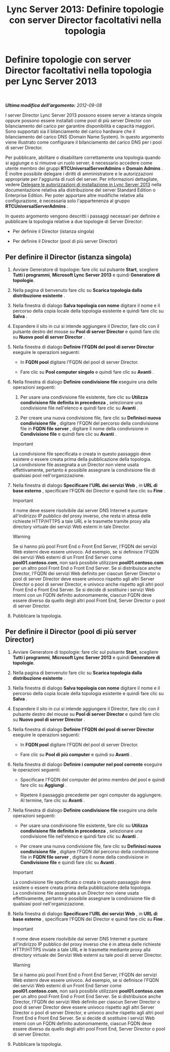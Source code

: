 ﻿---
title: 'Lync Server 2013: Definire topologie con server Director facoltativi nella topologia'
TOCTitle: Definire topologie con server Director facoltativi nella topologia
ms:assetid: 8e9a659d-23b0-401d-b296-59c7df414d49
ms:mtpsurl: https://technet.microsoft.com/it-it/library/Gg398717(v=OCS.15)
ms:contentKeyID: 49301283
ms.date: 08/24/2015
mtps_version: v=OCS.15
ms.translationtype: HT
---

# Definire topologie con server Director facoltativi nella topologia per Lync Server 2013

 

_**Ultima modifica dell'argomento:** 2012-09-08_

I server Director Lync Server 2013 possono essere server a istanza singola oppure possono essere installati come pool di più server Director con bilanciamento del carico per garantire disponibilità e capacità maggiori. Sono supportati sia il bilanciamento del carico hardware che il bilanciamento del carico DNS (Domain Name System). In questo argomento viene illustrato come configurare il bilanciamento del carico DNS per i pool di server Director.

Per pubblicare, abilitare o disabilitare correttamente una topologia quando si aggiunge o si rimuove un ruolo server, è necessario accedere come utente membro dei gruppi **RTCUniversalServerAdmins** e **Domain Admins** . È inoltre possibile delegare i diritti di amministratore e le autorizzazioni appropriate per l'aggiunta di ruoli del server. Per informazioni dettagliate, vedere [Delegare le autorizzazioni di installazione in Lync Server 2013](lync-server-2013-delegate-setup-permissions.md) nella documentazione relativa alla distribuzione del server Standard Edition o Enterprise Edition. Per poter apportare altre modifiche relative alla configurazione, è necessaria solo l'appartenenza al gruppo **RTCUniversalServerAdmins** .

In questo argomento vengono descritti i passaggi necessari per definire e pubblicare la topologia relative a due topologie di Server Director:

  - Per definire il Director (istanza singola)

  - Per definire il Director (pool di più server Director)

## Per definire il Director (istanza singola)

1.  Avviare Generatore di topologie: fare clic sul pulsante **Start**, scegliere **Tutti i programmi**, **Microsoft Lync Server 2013** e quindi **Generatore di topologie**.

2.  Nella pagina di benvenuto fare clic su **Scarica topologia dalla distribuzione esistente** .

3.  Nella finestra di dialogo **Salva topologia con nome** digitare il nome e il percorso della copia locale della topologia esistente e quindi fare clic su **Salva** .

4.  Espandere il sito in cui si intende aggiungere il Director, fare clic con il pulsante destro del mouse su **Pool di server Director** e quindi fare clic su **Nuovo pool di server Director** .

5.  Nella finestra di dialogo **Definire l'FQDN del pool di server Director** eseguire le operazioni seguenti:
    
      - In **FQDN pool** digitare l'FQDN del pool di server Director.
    
      - Fare clic su **Pool computer singolo** e quindi fare clic su **Avanti** .

6.  Nella finestra di dialogo **Definire condivisione file** eseguire una delle operazioni seguenti:
    
    1.  Per usare una condivisione file esistente, fare clic su **Utilizza condivisione file definita in precedenza** , selezionare una condivisione file nell'elenco e quindi fare clic su **Avanti** .
    
    2.  Per creare una nuova condivisione file, fare clic su **Definisci nuova condivisione file** , digitare l'FQDN del percorso della condivisione file in **FQDN file server** , digitare il nome della condivisione in **Condivisione file** e quindi fare clic su **Avanti** .
    
    > [!IMPORTANT]  
    > La condivisione file specificata o creata in questo passaggio deve esistere o essere creata prima della pubblicazione della topologia.<br />    La condivisione file assegnata a un Director non viene usata effettivamente, pertanto è possibile assegnare la condivisione file di qualsiasi pool nell'organizzazione.

7.  Nella finestra di dialogo **Specificare l'URL dei servizi Web** , in **URL di base esterno** , specificare l'FQDN dei Director e quindi fare clic su **Fine** .
    
    > [!IMPORTANT]  
    > Il nome deve essere risolvibile dai server DNS Internet e puntare all'indirizzo IP pubblico del proxy inverso, che resta in attesa delle richieste HTTP/HTTPS a tale URL e le trasmette tramite proxy alla directory virtuale dei servizi Web esterni in tale Director.    

    > [!WARNING]
    > Se si hanno più pool Front End o Front End Server, l'FQDN dei servizi Web esterni deve essere univoco. Ad esempio, se si definisce l'FQDN dei servizi Web esterni di un Front End Server come <STRONG>pool01.contoso.com</STRONG>, non sarà possibile utilizzare <STRONG>pool01.contoso.com</STRONG> per un altro pool Front End o Front End Server. Se si distribuisce anche Director, l'FQDN dei servizi Web definito per ciascun Server Director o pool di server Director deve essere univoco rispetto agli altri Server Director o pool di server Director, e univoco anche rispetto agli altri pool Front End e Front End Server. Se si decide di sostituire i servizi Web interni con un FQDN definito autonomamente, ciascun FQDN deve essere diverso da quello degli altri pool Front End, Server Director o pool di server Director.



8.  Pubblicare la topologia.

## Per definire il Director (pool di più server Director)

1.  Avviare Generatore di topologie: fare clic sul pulsante **Start**, scegliere **Tutti i programmi**, **Microsoft Lync Server 2013** e quindi **Generatore di topologie**.

2.  Nella pagina di benvenuto fare clic su **Scarica topologia dalla distribuzione esistente** .

3.  Nella finestra di dialogo **Salva topologia con nome** digitare il nome e il percorso della copia locale della topologia esistente e quindi fare clic su **Salva** .

4.  Espandere il sito in cui si intende aggiungere il Director, fare clic con il pulsante destro del mouse su **Pool di server Director** e quindi fare clic su **Nuovo pool di server Director** .

5.  Nella finestra di dialogo **Definire l'FQDN del pool di server Director** eseguire le operazioni seguenti:
    
      - In **FQDN pool** digitare l'FQDN del pool di server Director.
    
      - Fare clic su **Pool di più computer** e quindi su **Avanti** .

6.  Nella finestra di dialogo **Definire i computer nel pool corrente** eseguire le operazioni seguenti:
    
      - Specificare l'FQDN del computer del primo membro del pool e quindi fare clic su **Aggiungi** .
    
      - Ripetere il passaggio precedente per ogni computer da aggiungere. Al termine, fare clic su **Avanti** .

7.  Nella finestra di dialogo **Definire condivisione file** eseguire una delle operazioni seguenti:
    
      - Per usare una condivisione file esistente, fare clic su **Utilizza condivisione file definita in precedenza** , selezionare una condivisione file nell'elenco e quindi fare clic su **Avanti** .
    
      - Per creare una nuova condivisione file, fare clic su **Definisci nuova condivisione file** , digitare l'FQDN del percorso della condivisione file in **FQDN file server** , digitare il nome della condivisione in **Condivisione file** e quindi fare clic su **Avanti** .
    
    > [!IMPORTANT]  
    > La condivisione file specificata o creata in questo passaggio deve esistere o essere creata prima della pubblicazione della topologia.<br />    La condivisione file assegnata a un Director non viene usata effettivamente, pertanto è possibile assegnare la condivisione file di qualsiasi pool nell'organizzazione.

8.  Nella finestra di dialogo **Specificare l'URL dei servizi Web** , in **URL di base esterno** , specificare l'FQDN dei Director e quindi fare clic su **Fine** .
    
    > [!IMPORTANT]  
    > Il nome deve essere risolvibile dai server DNS Internet e puntare all'indirizzo IP pubblico del proxy inverso che è in attesa delle richieste HTTP/HTTPS inviate a tale URL e le trasmette mediante proxy alla directory virtuale dei Servizi Web esterni su tale pool di server Director.    

    > [!WARNING]
    > Se si hanno più pool Front End o Front End Server, l'FQDN dei servizi Web esterni deve essere univoco. Ad esempio, se si definisce l'FQDN dei servizi Web esterni di un Front End Server come <STRONG>pool01.contoso.com</STRONG>, non sarà possibile utilizzare <STRONG>pool01.contoso.com</STRONG> per un altro pool Front End o Front End Server. Se si distribuisce anche Director, l'FQDN dei servizi Web definito per ciascun Server Director o pool di server Director deve essere univoco rispetto agli altri Server Director o pool di server Director, e univoco anche rispetto agli altri pool Front End e Front End Server. Se si decide di sostituire i servizi Web interni con un FQDN definito autonomamente, ciascun FQDN deve essere diverso da quello degli altri pool Front End, Server Director o pool di server Director.



9.  Pubblicare la topologia.

